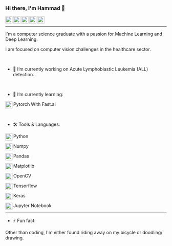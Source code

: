 ### Hi there, I'm Hammad 👋


<a href="https://twitter.com/hammaduleaman">
  <img align="left" alt="Hammad Mir| Twitter" width="22px" src="https://cdn.jsdelivr.net/npm/simple-icons@v3/icons/twitter.svg" />
</a>
<a href="https://facebook.com/hammaduleaman">
  <img align="left" alt="Hammad Mir| Facebook" width="22px" src="https://cdn.jsdelivr.net/npm/simple-icons@v3/icons/facebook.svg" />
</a>
<a href="https://instagram.com/hammad_ul_eaman_mir">
  <img align="left" alt="Hammad Mir| Twitter" width="22px" src="https://cdn.jsdelivr.net/npm/simple-icons@v3/icons/instagram.svg" />
</a>
<a href="https://www.linkedin.com/in/hammad-mir-9027aa108/">
  <img align="left" alt="Hammad Mir | Linkedin" width="22px" src="https://cdn.jsdelivr.net/npm/simple-icons@v3/icons/linkedin.svg" />
</a>
<a href="https://angel.co/u/hammad-mir-1">
  <img align="left" alt="Hammad Mir | Angel.co" width="22px" src="https://cdn.jsdelivr.net/npm/simple-icons@3.2.0/icons/angellist.svg" />
</a>
</br>

---


I'm a computer science graduate with a passion for Machine Learning and Deep Learning.

I am focused on computer vision challenges in the healthcare sector.

</br>


- 🔭 I’m currently working on Acute Lymphoblastic Leukemia (ALL) detection.

</br>


- 🌱 I’m currently learning:

Pytorch With Fast.ai
<a href="https://pytorch.org/">
  <img align="left" alt="Pytorch" width="22px" src="https://cdn.jsdelivr.net/npm/simple-icons@v3/icons/pytorch.svg" />
</a>

</br>

- 🛠️ Tools & Languages:

Python
<a href="https://python.org/">
  <img align="left" alt="Python" width="22px" src="https://cdn.jsdelivr.net/npm/simple-icons@v3/icons/python.svg" />
</a>

Numpy
<a href="https://numpy.org/">
  <img align="left" alt="Numpy" width="22px" src="https://upload.wikimedia.org/wikipedia/commons/1/1a/NumPy_logo.svg" />
</a>

Pandas
<a href="https://pandas.pydata.org/">
  <img align="left" alt="Pandas" width="22px" src="https://cdn.jsdelivr.net/npm/simple-icons@v3/icons/pandas.svg" />
</a>

Matplotlib
<a href="https://matplotlib.org/">
  <img align="left" alt="Pytorch" width="22px" src="https://upload.wikimedia.org/wikipedia/commons/8/84/Matplotlib_icon.svg" />
</a>

OpenCV
<a href="https://opencv.org/">
  <img align="left" alt="OpenCV" width="22px" src="https://upload.wikimedia.org/wikipedia/commons/3/32/OpenCV_Logo_with_text_svg_version.svg" />
</a>

Tensorflow
<a href="https://tensorflow.org/">
  <img align="left" alt="Tensorflow" width="22px" src="https://cdn.jsdelivr.net/npm/simple-icons@v3/icons/tensorflow.svg" />
</a>

Keras
<a href="https://keras.io/">
  <img align="left" alt="Keras" width="22px" src="https://cdn.jsdelivr.net/npm/simple-icons@v3/icons/keras.svg" />
</a>

Jupyter Notebook
<a href="https://jupyter.org/">
  <img align="left" alt="Jupyter" width="22px" src="https://cdn.jsdelivr.net/npm/simple-icons@3.2.0/icons/jupyter.svg" />
</a>


---

- ⚡ Fun fact: 

Other than coding, I'm either found riding away on my bicycle or doodling/ drawing.

<!--
**Hammad-Mir/Hammad-Mir** is a ✨ _special_ ✨ repository because its `README.md` (this file) appears on your GitHub profile.

Here are some ideas to get you started:

- 🔭 I’m currently working on ...
- 🌱 I’m currently learning ...
- 👯 I’m looking to collaborate on ...
- 🤔 I’m looking for help with ...
- 💬 Ask me about ...
- 📫 How to reach me: ...
- 😄 Pronouns: ...
- ⚡ Fun fact: ...
-->
